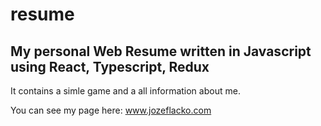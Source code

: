 # resume

## My personal Web Resume written in Javascript using React, Typescript, Redux 

It contains a simle game and a all information about me.

You can see my page here: <a href="https://www.jozeflacko.com/">www.jozeflacko.com</a>
